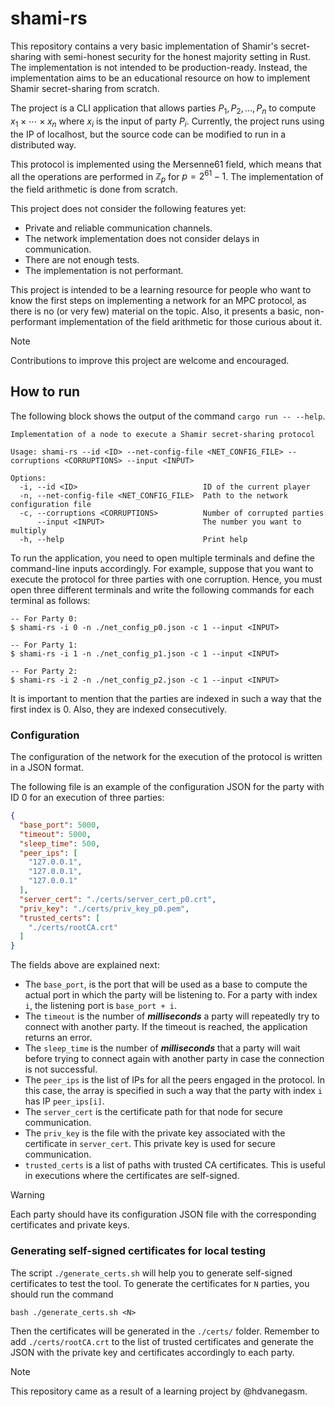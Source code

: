 # shami-rs

This repository contains a very basic implementation of Shamir's secret-sharing
with semi-honest security for the honest majority setting in Rust. The implementation is
not intended to be production-ready. Instead, the implementation aims to be an
educational resource on how to implement Shamir secret-sharing from scratch.

The project is a CLI application that allows parties $P_1, P_2, \dots, P_n$ to compute
$x_1 \times \cdots \times x_n$ where $x_i$ is the input of party $P_i$. Currently, the
project runs using the IP of localhost, but the source code can be modified to run
in a distributed way.

This protocol is implemented using the Mersenne61 field, which means that all the
operations are performed in $\mathbb{Z}_p$ for $p = 2^{61} - 1$. The implementation
of the field arithmetic is done from scratch.

This project does not consider the following features yet:

- Private and reliable communication channels.
- The network implementation does not consider delays in communication.
- There are not enough tests.
- The implementation is not performant.

This project is intended to be a learning resource for people who want to know the first
steps on implementing a network for an MPC protocol, as there is no (or very few) material on the topic.
Also, it presents a basic, non-performant implementation of the field arithmetic for those curious about it.

> [!NOTE]
> Contributions to improve this project are welcome and encouraged.

## How to run

The following block shows the output of the command `cargo run -- --help`.

```text
Implementation of a node to execute a Shamir secret-sharing protocol

Usage: shami-rs --id <ID> --net-config-file <NET_CONFIG_FILE> --corruptions <CORRUPTIONS> --input <INPUT>

Options:
  -i, --id <ID>                            ID of the current player
  -n, --net-config-file <NET_CONFIG_FILE>  Path to the network configuration file
  -c, --corruptions <CORRUPTIONS>          Number of corrupted parties
      --input <INPUT>                      The number you want to multiply
  -h, --help                               Print help
```

To run the application, you need to open multiple terminals and define the command-line inputs
accordingly. For example, suppose that you want to execute the protocol for three parties with one corruption.
Hence, you must open three different terminals and write the following commands for each terminal as follows:

```text
-- For Party 0:
$ shami-rs -i 0 -n ./net_config_p0.json -c 1 --input <INPUT>

-- For Party 1:
$ shami-rs -i 1 -n ./net_config_p1.json -c 1 --input <INPUT>

-- For Party 2:
$ shami-rs -i 2 -n ./net_config_p2.json -c 1 --input <INPUT>
```

It is important to mention that the parties are indexed in such a way that the first index is 0.
Also, they are indexed consecutively.

### Configuration

The configuration of the network for the execution of the protocol is written in a JSON format.

The following file is an example of the configuration JSON for the party with ID 0 for an execution of three parties:

```json
{
  "base_port": 5000,
  "timeout": 5000,
  "sleep_time": 500,
  "peer_ips": [
    "127.0.0.1",
    "127.0.0.1",
    "127.0.0.1"
  ],
  "server_cert": "./certs/server_cert_p0.crt",
  "priv_key": "./certs/priv_key_p0.pem",
  "trusted_certs": [
    "./certs/rootCA.crt"
  ]
}
```

The fields above are explained next:

- The `base_port`, is the port that will be used as a base to compute the actual port in which the party will be listening to.
For a party with index `i`, the listening port is `base_port + i`.
- The `timeout` is the number of ***milliseconds***
a party will repeatedly try to connect with another party. If the timeout is reached, the application returns an error.
- The `sleep_time` is the number of ***milliseconds*** that a party will wait before trying to connect again with another
party in case the connection is not successful.
- The `peer_ips` is the list of IPs for all the
peers engaged in the protocol. In this case, the array is specified in such a way that the party with index `i` has
IP `peer_ips[i]`.
- The `server_cert` is the certificate path for that node for secure communication.
- The `priv_key` is the file with the private key associated with the certificate in `server_cert`. This private key is used for secure communication.
- `trusted_certs` is a list of paths with trusted CA certificates. This is useful in executions where the certificates are self-signed.

> [!WARNING]
> Each party should have its configuration JSON file with the corresponding certificates and private keys.

### Generating self-signed certificates for local testing

The script `./generate_certs.sh` will help you to generate self-signed certificates to test the tool. To generate the certificates for
`N` parties, you should run the command

```text
bash ./generate_certs.sh <N>
```

Then the certificates will be generated in the `./certs/` folder. Remember to add `./certs/rootCA.crt` to the list of trusted certificates and generate the JSON with the private key and certificates accordingly to each party.

> [!NOTE]
> This repository came as a result of a learning project by @hdvanegasm.

